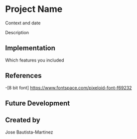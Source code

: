 # Project Name

Context and date

Description

## Implementation
Which features you included

## References
-[8 bit font] https://www.fontspace.com/pixeloid-font-f69232


## Future Development

## Created by
Jose Bautista-Martinez
